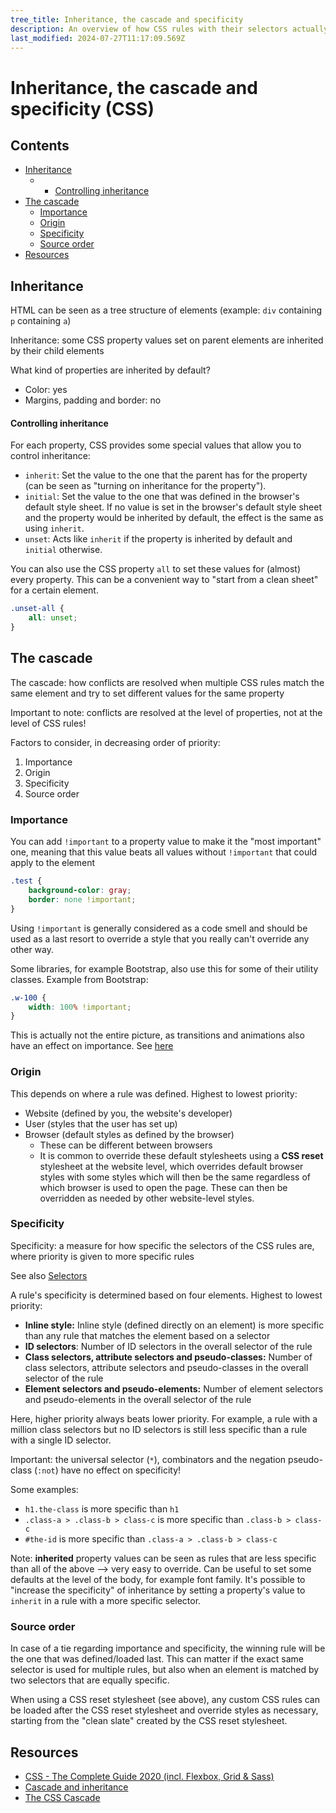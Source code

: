 ```yaml
---
tree_title: Inheritance, the cascade and specificity
description: An overview of how CSS rules with their selectors actually affect HTML elements
last_modified: 2024-07-27T11:17:09.569Z
---
```


# Inheritance, the cascade and specificity (CSS)

## Contents

-   [Inheritance](#inheritance)
    -   -   [Controlling inheritance](#controlling-inheritance)
-   [The cascade](#the-cascade)
    -   [Importance](#importance)
    -   [Origin](#origin)
    -   [Specificity](#specificity)
    -   [Source order](#source-order)
-   [Resources](#resources)

## Inheritance

HTML can be seen as a tree structure of elements (example: `div` containing `p` containing `a`)

Inheritance: some CSS property values set on parent elements are inherited by their child elements

What kind of properties are inherited by default?

-   Color: yes
-   Margins, padding and border: no

#### Controlling inheritance

For each property, CSS provides some special values that allow you to control inheritance:

-   `inherit`: Set the value to the one that the parent has for the property (can be seen as "turning on inheritance for the property").
-   `initial`: Set the value to the one that was defined in the browser's default style sheet. If no value is set in the browser's default style sheet and the property would be inherited by default, the effect is the same as using `inherit`.
-   `unset`: Acts like `inherit` if the property is inherited by default and `initial` otherwise.

You can also use the CSS property `all` to set these values for (almost) every property. This can be a convenient way to "start from a clean sheet" for a certain element.

```css
.unset-all {
    all: unset;
}
```

## The cascade

The cascade: how conflicts are resolved when multiple CSS rules match the same element and try to set different values for the same property

Important to note: conflicts are resolved at the level of properties, not at the level of CSS rules!

Factors to consider, in decreasing order of priority:

1.  Importance
2.  Origin
3.  Specificity
4.  Source order

### Importance

You can add `!important` to a property value to make it the "most important" one, meaning that this value beats all values without `!important` that could apply to the element

```css
.test {
    background-color: gray;
    border: none !important;
}
```

Using `!important` is generally considered as a code smell and should be used as a last resort to override a style that you really can't override any other way.

Some libraries, for example Bootstrap, also use this for some of their utility classes. Example from Bootstrap:

```css
.w-100 {
    width: 100% !important;
}
```

This is actually not the entire picture, as transitions and animations also have an effect on importance. See [here](https://2019.wattenberger.com/blog/css-cascade#importance)

### Origin

This depends on where a rule was defined. Highest to lowest priority:

-   Website (defined by you, the website's developer)
-   User (styles that the user has set up)
-   Browser (default styles as defined by the browser)
    -   These can be different between browsers
    -   It is common to override these default stylesheets using a **CSS reset** stylesheet at the website level, which overrides default browser styles with some styles which will then be the same regardless of which browser is used to open the page. These can then be overridden as needed by other website-level styles.

### Specificity

Specificity: a measure for how specific the selectors of the CSS rules are, where priority is given to more specific rules

See also [Selectors](./Selectors.md)

A rule's specificity is determined based on four elements. Highest to lowest priority:

-   **Inline style:** Inline style (defined directly on an element) is more specific than any rule that matches the element based on a selector
-   **ID selectors**: Number of ID selectors in the overall selector of the rule
-   **Class selectors, attribute selectors and pseudo-classes:** Number of class selectors, attribute selectors and pseudo-classes in the overall selector of the rule
-   **Element selectors and pseudo-elements:** Number of element selectors and pseudo-elements in the overall selector of the rule

Here, higher priority always beats lower priority. For example, a rule with a million class selectors but no ID selectors is still less specific than a rule with a single ID selector.

Important: the universal selector (`*`), combinators and the negation pseudo-class (`:not`) have no effect on specificity!

Some examples:

-   `h1.the-class` is more specific than `h1`
-   `.class-a > .class-b > class-c` is more specific than `.class-b > class-c`
-   `#the-id` is more specific than `.class-a > .class-b > class-c`

Note: **inherited** property values can be seen as rules that are less specific than all of the above --> very easy to override. Can be useful to set some defaults at the level of the body, for example font family. It's possible to "increase the specificity" of inheritance by setting a property's value to `inherit` in a rule with a more specific selector.

### Source order

In case of a tie regarding importance and specificity, the winning rule will be the one that was defined/loaded last. This can matter if the exact same selector is used for multiple rules, but also when an element is matched by two selectors that are equally specific.

When using a CSS reset stylesheet (see above), any custom CSS rules can be loaded after the CSS reset stylesheet and override styles as necessary, starting from the "clean slate" created by the CSS reset stylesheet.

## Resources

-   [CSS - The Complete Guide 2020 (incl. Flexbox, Grid & Sass)](https://www.udemy.com/course/css-the-complete-guide-incl-flexbox-grid-sass/)
-   [Cascade and inheritance](https://developer.mozilla.org/en-US/docs/Learn/CSS/Building_blocks/Cascade_and_inheritance)
-   [The CSS Cascade](https://2019.wattenberger.com/blog/css-cascade)
